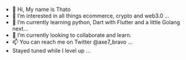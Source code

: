 - 👋 Hi, My name is Thato
- 👀 I’m interested in all things ecommerce, crypto and web3.0 ...
- 🌱 I’m currently learning python, Dart with Flutter and a little Golang next...
- 💞️ I’m currently looking to collaborate and learn.
- 📫 You can reach me on Twitter @axe7_bravo ...
- Stayed tuned while I level up ...

<!---
Axe7bravo/Axe7bravo is a ✨ special ✨ repository because its `README.md` (this file) appears on your GitHub profile.
You can click the Preview link to take a look at your changes.
--->
